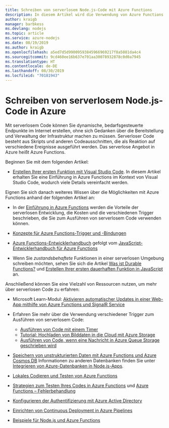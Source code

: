 ```yaml
---
title: Schreiben von serverlosem Node.js-Code mit Azure Functions
description: In diesem Artikel wird die Verwendung von Azure Functions zum Erstellen und Bereitstellen von serverlosem Code erläutert.
author: kraigb
manager: barbkess
ms.devlang: nodejs
ms.topic: article
ms.service: azure-nodejs
ms.date: 08/19/2019
ms.author: kraigb
ms.openlocfilehash: a5ed7d5d99009593845966969217f8a5081da4c4
ms.sourcegitcommit: 9cd460ee16b637e701aa30078932878c0d0a7945
ms.translationtype: HT
ms.contentlocale: de-DE
ms.lasthandoff: 08/30/2019
ms.locfileid: "70181943"
---
```

# <a name="how-to-write-serverless-nodejs-code-on-azure"></a>Schreiben von serverlosem Node.js-Code in Azure

Mit serverlosem Code können Sie dynamische, bedarfsgesteuerte Endpunkte im Internet erstellen, ohne sich Gedanken über die Bereitstellung und Verwaltung der Infrastruktur machen zu müssen. Serverloser Code besteht aus Skripts und anderen Codeausschnitten, die als Reaktion auf verschiedene Ereignisse ausgeführt werden. Das serverlose Angebot in Azure heißt Azure Functions.

Beginnen Sie mit dem folgenden Artikel:

- [Erstellen Ihrer ersten Funktion mit Visual Studio Code](/azure/azure-functions/functions-create-first-function-vs-code). In diesem Artikel erhalten Sie eine Einführung in Azure Functions im Kontext von Visual Studio Code, wodurch viele Details vereinfacht werden.

Eignen Sie sich danach weiteres Wissen über die Möglichkeiten mit Azure Functions anhand der folgenden Artikel an:

- In der [Einführung in Azure Functions](/azure/azure-functions/functions-overview) werden die Vorteile der serverlosen Entwicklung, die Kosten und die verschiedenen Trigger beschrieben, die Sie zum Ausführen von serverlosem Code verwenden können.

- [Konzepte für Azure Functions-Trigger und -Bindungen](/azure/azure-functions/functions-triggers-bindings)

- [Azure Functions-Entwicklerhandbuch](/azure/azure-functions/functions-reference) gefolgt vom [JavaScript-Entwicklerhandbuch für Azure Functions](/azure/azure-functions/functions-reference-node)

- Wenn Sie *zustandsbehaftete* Funktionen in einer serverlosen Umgebung schreiben möchten, sehen Sie sich die Artikel [Was ist Durable Functions?](/azure/azure-functions/durable/durable-functions-overview) und [Erstellen Ihrer ersten dauerhaften Funktion in JavaScript](/azure/azure-functions/durable/quickstart-js-vscode) an.

Anschließend können Sie eine Vielzahl von Ressourcen nutzen, um mehr über serverlosen Code zu erfahren:

- Microsoft Learn-Modul: [Aktivieren automatischer Updates in einer Web-App mithilfe von Azure Functions und SignalR Service](https://docs.microsoft.com/learn/modules/automatic-update-of-a-webapp-using-azure-functions-and-signalr/)

- Erfahren Sie mehr über die Verwendung verschiedener Trigger zum Ausführen von serverlosem Code:

  - [Ausführen von Code mit einem Timer](/azure/azure-functions/functions-create-scheduled-function)
  - [Tutorial: Hochladen von Bilddaten in die Cloud mit Azure Storage](/azure/storage/blobs/storage-upload-process-images?tabs=nodejsv10)
  - [Ausführen von Code, wenn eine Nachricht in Azure Queue Storage geschrieben wird](/azure/azure-functions/functions-create-storage-queue-triggered-function)

- [Speichern von unstrukturierten Daten mit Azure Functions und Azure Cosmos DB](/azure/azure-functions/functions-integrate-store-unstructured-data-cosmosdb.md?tabs=javascript) Informationen zu anderen Datenbanken finden Sie unter [Integrieren von Azure-Datenbanken in Node.js-Apps](node-howto-integrate-databases.md).

- [Lokales Codieren und Testen von Azure Functions](/azure/azure-functions/functions-develop-local)

- [Strategien zum Testen Ihres Codes in Azure Functions](/azure/azure-functions/functions-test-a-function) und [Azure Functions – Fehlerbehandlung](/azure/azure-functions/functions-bindings-error-pages)

- [Konfigurieren der Authentifizierung mit Azure Active Directory](/azure/app-service/configure-authentication-provider-aad.md?toc=%2fazure%2fazure-functions%2ftoc.json)

- [Einrichten von Continuous Deployment in Azure Pipelines](/azure/azure-functions/functions-how-to-azure-devops)

- [Beispiele für Node.js und Azure Functions](/samples/browse/?languages=javascript%2Cnodejs&products=azure-functions)
